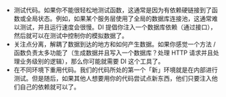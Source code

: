 
* 测试代码。如果你不能很轻松地测试函数，这通常是因为有依赖硬链接到了函数或全局状态。例如，如果某个服务层使用了全局的数据库连接池，这通常难以测试，并且运行速度会很慢。DI 提倡你注入一个数据库依赖（通过接口），然后就可以在测试中控制你的模拟数据了。
* 关注点分离，解耦了数据到达的地方和如何产生数据。如果你感觉一个方法 / 函数负责太多功能了（生成数据并且写入一个数据库？处理 HTTP 请求并且处理业务级别的逻辑），那么你可能就需要 DI 这个工具了。
* 在不同环境下重用代码。我们的代码所处的第一个「新」环境就是在内部进行测试。但是随后，如果其他人想要用你的代码尝试点新东西，他们只要注入他们自己的依赖就可以了。